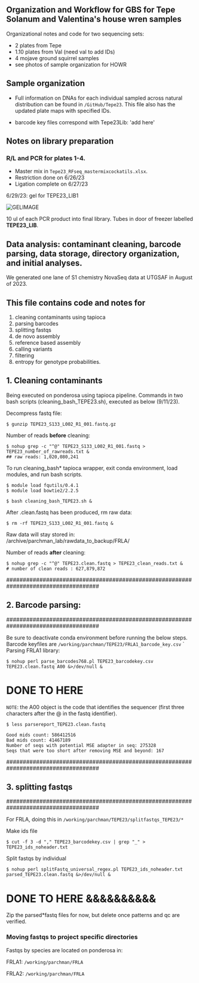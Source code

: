 
## Organization and Workflow for GBS for Tepe Solanum and Valentina's house wren samples 
Organizational notes and code for two sequencing sets:
- 2 plates from Tepe
- 1.10 plates from Val (need val to add IDs)
- 4 mojave ground squirrel samples
- see photos of sample organization for HOWR
 
## Sample organization
- Full information on DNAs for each individual sampled across natural distribution can be found in `/GitHub/Tepe23`. This file also has the updated plate maps with specified IDs.

- barcode key files correspond with Tepe23Lib:
'add here'

## Notes on library preparation


### R/L and PCR for plates 1-4. 

- Master mix in `Tepe23_RFseq_mastermixcockatils.xlsx`.
- Restriction done on 6/26/23
- Ligation complete on 6/27/23

6/29/23: gel for TEPE23_LIB1
 
![GELIMAGE](md_images/TEPE23_LIB1_GEL.jpg)

10 ul of each PCR product into final library. Tubes in door of freezer labelled **TEPE23_LIB**.


## Data analysis: contaminant cleaning, barcode parsing, data storage, directory organization, and initial analyses.

We generated one lane of S1 chemistry NovaSeq data at UTGSAF in August of 2023. 


## This file contains code and notes for
1) cleaning contaminants using tapioca
2) parsing barcodes
3) splitting fastqs 
4) de novo assembly
5) reference based assembly
6) calling variants
7) filtering
8) entropy for genotype probabilities.

## 1. Cleaning contaminants

Being executed on ponderosa using tapioca pipeline. Commands in two bash scripts (cleaning_bash_TEPE23.sh), executed as below (9/11/23).

Decompress fastq file:

    $ gunzip TEPE23_S133_L002_R1_001.fastq.gz

Number of reads **before** cleaning:

    $ nohup grep -c "^@" TEPE23_S133_L002_R1_001.fastq > TEPE23_number_of_rawreads.txt &
    ## raw reads: 1,020,080,241

To run cleaning_bash* tapioca wrapper, exit conda environment, load modules, and run bash scripts.

    $ module load fqutils/0.4.1
    $ module load bowtie2/2.2.5
    
    $ bash cleaning_bash_TEPE23.sh &


After .clean.fastq has been produced, rm raw data:

    $ rm -rf TEPE23_S133_L002_R1_001.fastq &



Raw data will stay stored in: /archive/parchman_lab/rawdata_to_backup/FRLA/

Number of reads **after** cleaning:


    $ nohup grep -c "^@" TEPE23.clean.fastq > TEPE23_clean_reads.txt &
    # number of clean reads : 627,879,872

####################################################################################
## 2. Barcode parsing:
####################################################################################

Be sure to deactivate conda environment before running the below steps. Barcode keyfiles are `/working/parchman/TEPE23/FRLA1_barcode_key.csv`
`
Parsing FRLA1 library:

    $ nohup perl parse_barcodes768.pl TEPE23_barcodekey.csv TEPE23.clean.fastq A00 &>/dev/null &



# DONE TO HERE
`NOTE`: the A00 object is the code that identifies the sequencer (first three characters after the @ in the fastq identifier).

    $ less parsereport_TEPE23.clean.fastq

    Good mids count: 586412516
    Bad mids count: 41467189
    Number of seqs with potential MSE adapter in seq: 275328
    Seqs that were too short after removing MSE and beyond: 167


####################################################################################
## 3. splitting fastqs
####################################################################################

For FRLA, doing this in `/working/parchman/TEPE23/splitfastqs_TEPE23/*`

Make ids file

    $ cut -f 3 -d "," TEPE23_barcodekey.csv | grep "_" > TEPE23_ids_noheader.txt


Split fastqs by individual

    $ nohup perl splitFastq_universal_regex.pl TEPE23_ids_noheader.txt parsed_TEPE23.clean.fastq &>/dev/null &



# DONE TO HERE &&&&&&&&&&


Zip the parsed*fastq files for now, but delete once patterns and qc are verified.

### Moving fastqs to project specific directories

Fastqs by species are located on ponderosa in:

FRLA1:
`/working/parchman/FRLA`

FRLA2:
`/working/parchman/FRLA`

